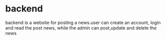 # backend

backend is a website for posting a news.user can create an account, login and read the post news, while the admin can post,update and delete the news